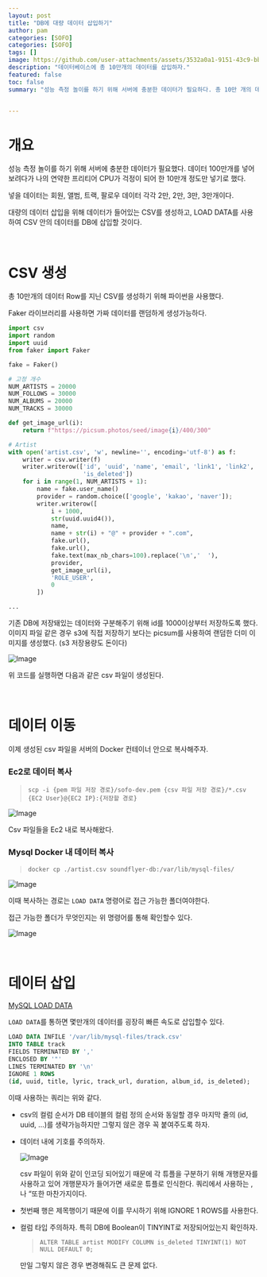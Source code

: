 ```yaml
---
layout: post
title: "DB에 대량 데이터 삽입하기"
author: pam
categories: [SOFO]
categories: [SOFO]
tags: [] 
image: https://github.com/user-attachments/assets/3532a0a1-9151-43c9-bbb0-01e362c061dd
description: "데이터베이스에 총 10만개의 데이터를 삽입하자."
featured: false
toc: false
summary: "성능 측정 놀이를 하기 위해 서버에 충분한 데이터가 필요하다. 총 10만 개의 데이터 삽입을 위해 CSV를 생성하고, LOAD DATA를 사용하여 데이터를 DB에 삽입한다."


---
```

# 개요

성능 측정 놀이를 하기 위해 서버에 충분한 데이터가 필요했다. 데이터 100만개를 넣어보려다가 나의 연약한 프리티어 CPU가 걱정이 되어 한 10만개 정도만 넣기로 했다.

넣을 데이터는 회원, 앨범, 트랙, 팔로우 데이터 각각 2만, 2만, 3만, 3만개이다.

대량의 데이터 삽입을 위해 데이터가 들어있는 CSV를 생성하고, LOAD DATA를 사용하여 CSV 안의 데이터를 DB에 삽입할 것이다.

<br>

# CSV 생성

총 10만개의 데이터 Row를 지닌 CSV를 생성하기 위해 파이썬을 사용했다. 

Faker 라이브러리를 사용하면 가짜 데이터를 랜덤하게 생성가능하다.

```python
import csv
import random
import uuid
from faker import Faker

fake = Faker()

# 고정 개수
NUM_ARTISTS = 20000
NUM_FOLLOWS = 30000
NUM_ALBUMS = 20000
NUM_TRACKS = 30000

def get_image_url(i):
    return f"https://picsum.photos/seed/image{i}/400/300"

# Artist
with open('artist.csv', 'w', newline='', encoding='utf-8') as f:
    writer = csv.writer(f)
    writer.writerow(['id', 'uuid', 'name', 'email', 'link1', 'link2', 'description', 'provider', 'artist_image', 'role',
                     'is_deleted'])
    for i in range(1, NUM_ARTISTS + 1):
        name = fake.user_name()
        provider = random.choice(['google', 'kakao', 'naver']);
        writer.writerow([
            i + 1000,
            str(uuid.uuid4()),
            name,
            name + str(i) + "@" + provider + ".com",
            fake.url(),
            fake.url(),
            fake.text(max_nb_chars=100).replace('\n','  '),
            provider,
            get_image_url(i),
            'ROLE_USER',
            0
        ])

... 
```

기존 DB에 저장돼있는 데이터와 구분해주기 위해 id를 1000이상부터 저장하도록 했다. 이미지 파일 같은 경우 s3에 직접 저장하기 보다는 picsum를 사용하여 랜덤한 더미 이미지를 생성했다. (s3 저장용량도 돈이다)

![Image](https://github.com/user-attachments/assets/512da472-4b43-4861-bbc4-80c3d1ba2284)


위 코드를 실행하면 다음과 같은 csv 파일이 생성된다. 

<br>


# 데이터 이동


이제 생성된 csv 파일을 서버의 Docker 컨테이너 안으로 복사해주자.

### Ec2로 데이터 복사

> `scp -i {pem 파일 저장 경로}/sofo-dev.pem {csv 파일 저장 경로}/*.csv {EC2 User}@{EC2 IP}:{저장할 경로}`
> 

![Image](https://github.com/user-attachments/assets/3532a0a1-9151-43c9-bbb0-01e362c061dd)

Csv 파일들을 Ec2 내로 복사해왔다.

### Mysql Docker 내 데이터 복사

> `docker cp ./artist.csv soundflyer-db:/var/lib/mysql-files/`
> 

![Image](https://github.com/user-attachments/assets/1a8e0f8b-dddd-48af-b347-a2c0a8a51cdc)

이때 복사하는 경로는 `LOAD DATA` 명령어로 접근 가능한 폴더여야한다.

접근 가능한 폴더가 무엇인지는 위 명령어를 통해 확인할수 있다.

![Image](https://github.com/user-attachments/assets/48ca5177-509f-4186-be78-de26f4062851)

<br>

# 데이터 삽입

[MySQL LOAD DATA](https://getchan.github.io/data/mysql_load_data/)

`LOAD DATA`를 통하면 몇만개의 데이터를 굉장히 빠른 속도로 삽입할수 있다.

```sql
LOAD DATA INFILE '/var/lib/mysql-files/track.csv'
INTO TABLE track
FIELDS TERMINATED BY ',' 
ENCLOSED BY '"' 
LINES TERMINATED BY '\n'
IGNORE 1 ROWS
(id, uuid, title, lyric, track_url, duration, album_id, is_deleted);
```
이때 사용하는 쿼리는 위와 같다. 


- csv의 컬럼 순서가 DB 테이블의 컬럼 정의 순서와 동일할 경우 마지막 줄의 (id, uuid, …)를 생략가능하지만 그렇지 않은 경우 꼭 붙여주도록 하자.
- 데이터 내에 기호를 주의하자.
    
    ![Image](https://github.com/user-attachments/assets/70253ea4-a08c-4217-aac8-18a92761a031)
    
    csv 파일이 위와 같이 인코딩 되어있기 때문에 각 튜플을 구분하기 위해 개행문자를 사용하고 있어 개행문자가 들어가면 새로운 튜플로 인식한다. 쿼리에서 사용하는 ,나 “또한 마찬가지이다.
    
- 첫번째 행은 제목행이기 때문에 이를 무시하기 위해 IGNORE 1 ROWS를 사용한다.
- 컬럼 타입 주의하자. 특히 DB에 Boolean이 TINYINT로 저장되어있는지 확인하자.
    
    > `ALTER TABLE artist MODIFY COLUMN is_deleted TINYINT(1) NOT NULL DEFAULT 0;`
    > 
    
    만일 그렇지 않은 경우 변경해줘도 큰 문제 없다.